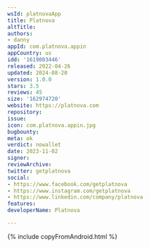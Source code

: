 ```yaml
---
wsId: platnovaApp
title: Platnova
altTitle: 
authors:
- danny
appId: com.platnova.appin
appCountry: us
idd: '1619003446'
released: 2022-04-26
updated: 2024-08-20
version: 1.0.0
stars: 3.5
reviews: 45
size: '162974720'
website: https://platnova.com
repository: 
issue: 
icon: com.platnova.appin.jpg
bugbounty: 
meta: ok
verdict: nowallet
date: 2023-11-02
signer: 
reviewArchive: 
twitter: getplatnova
social:
- https://www.facebook.com/getplatnova
- https://www.instagram.com/getplatnova
- https://www.linkedin.com/company/platnova
features: 
developerName: Platnova

---
```


{% include copyFromAndroid.html %}